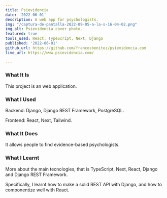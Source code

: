 ```yaml
---
title: Psievidencia
date: '2022-06-01'
description: A web app for psychologists.
img: "/captura-de-pantalla-2022-09-05-a-la-s-16-04-02.png"
img_alt: Psievidencia cover photo.
featured: true
tools_used: React, TypeScript, Next, Django
published: '2022-06-01'
github_url: https://github.com/francosbenitez/psievidencia.com
live_url: https://www.psievidencia.com/

---
```

### What It Is

This project is an web application.

### What I Used

Backend: Django, Django REST Framework, PostgreSQL.

Frontend: React, Next, Tailwind.

### What It Does

It allows people to find evidence-based psychologists.

### What I Learnt

More about the main tecnologies, that is TypeScript, Next, React, Django and Django REST Framework.

Specifically, I learnt how to make a solid REST API with Django, and how to componentize well with React. 